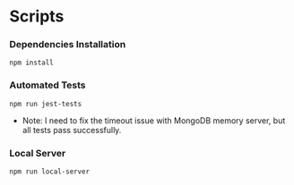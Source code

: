 # Scripts

### Dependencies Installation

`npm install`

### Automated Tests

`npm run jest-tests`

- Note: I need to fix the timeout issue with MongoDB memory server, but all tests pass successfully.


### Local Server
`npm run local-server`
